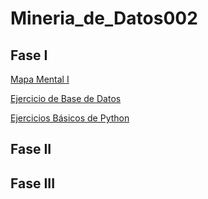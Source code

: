 # Mineria_de_Datos002

## Fase I

[Mapa Mental I](https://github.com/robertoduenas/Mineria_de_Datos002/blob/main/MapaMental_1_1797033.pdf)

[Ejercicio de Base de Datos](https://github.com/lizbethaltamirano/MIneria_de_Datos/blob/Mineria_de_Datos/Ej1_BasesDatos_Equipo_2.pdf)

[Ejercicios Básicos de Python](https://github.com/robertoduenas/Mineria_de_Datos002/blob/main/Ej_Python_1797033.ipynb)

## Fase II

## Fase III
